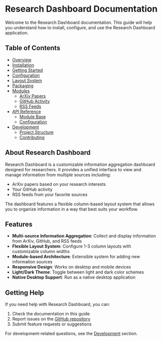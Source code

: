 # Research Dashboard Documentation

Welcome to the Research Dashboard documentation. This guide will help you understand how to install, configure, and use the Research Dashboard application.

## Table of Contents

- [Overview](./overview.md)
- [Installation](./user-guide/installation.md)
- [Getting Started](./user-guide/getting-started.md)
- [Configuration](./user-guide/configuration.md)
- [Layout System](./user-guide/layout.md)
- [Packaging](./user-guide/packaging.md)
- [Modules](./modules/index.md)
  - [ArXiv Papers](./modules/arxiv.md)
  - [GitHub Activity](./modules/github.md)
  - [RSS Feeds](./modules/rss.md)
- [API Reference](./api/index.md)
  - [Module Base](./api/module-base.md)
  - [Configuration](./api/configuration.md)
- [Development](./development/index.md)
  - [Project Structure](./development/structure.md)
  - [Contributing](./development/contributing.md)

## About Research Dashboard

Research Dashboard is a customizable information aggregation dashboard designed for researchers. It provides a unified interface to view and manage information from multiple sources including:

- ArXiv papers based on your research interests
- Your GitHub activity
- RSS feeds from your favorite sources

The dashboard features a flexible column-based layout system that allows you to organize information in a way that best suits your workflow.

## Features

- **Multi-source Information Aggregation**: Collect and display information from ArXiv, GitHub, and RSS feeds
- **Flexible Layout System**: Configure 1-3 column layouts with customizable column widths
- **Module-based Architecture**: Extensible system for adding new information sources
- **Responsive Design**: Works on desktop and mobile devices
- **Light/Dark Theme**: Toggle between light and dark color schemes
- **Native Desktop Support**: Run as a native desktop application

## Getting Help

If you need help with Research Dashboard, you can:

1. Check the documentation in this guide
2. Report issues on the [GitHub repository](https://github.com/WayneXuCN/ResearchDashboard)
3. Submit feature requests or suggestions

For development-related questions, see the [Development](./development/index.md) section.